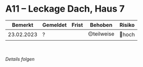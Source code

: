 # A11 &ndash; Leckage Dach, Haus 7

|Bemerkt|Gemeldet|Frist|Behoben|Risiko|
|---|---|---|---|---|
|23.02.2023|?| |🟡teilweise|🔴hoch|

<br/><br/>
_Details folgen_